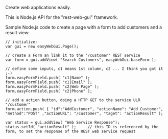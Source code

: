 Create web applications easily. 

This is Node.js API for the "rest-web-gui" framework.

Sample Node.js code to create a page with a form to add customers and a result view:

	// initialize:
	var gui = new easyWebGui.Page();
	
	// create a Form an link it to the "/customer" REST service
	var form = gui.addView( "Search Customers", easyWebGui.baseForm );	
	
	// define some inputs, c1 means 1st column, c2 ... I think you got it ;-) 
	form.easyFormField.push( "c1|Name" );							
	form.easyFormField.push( "c1|Email" );  						
	form.easyFormField.push( "c2|Web Page" );  						
	form.easyFormField.push( "c2|Phone" );
	  						
	// add a action button, doing a HTTP GET to the service ULR "/customer"
	form.action.push( { "id":"AddCustomer", "actionName": "Add Customer", "method":"POST" ,"actionURL": "/customer", "taget": "actionResult" );
	
	var status = gui.addView( "Web Service Response");	
 	status.setId( "actionResult" ); 	// this ID is referenced by the form, to set the response of the REST web service request
	